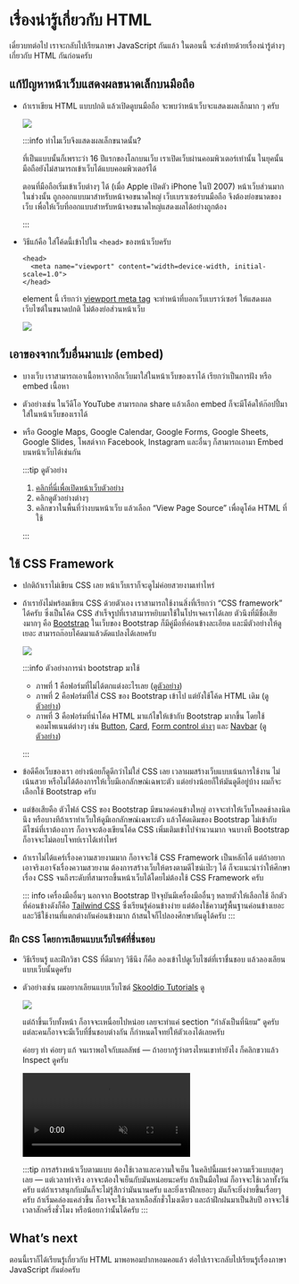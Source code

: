 # เรื่องน่ารู้เกี่ยวกับ HTML

เดี๋ยวบทต่อไป เราจะกลับไปเรียนภาษา JavaScript กันแล้ว
ในตอนนี้ จะส่งท้ายด้วยเรื่องน่ารู้ต่างๆ เกี่ยวกับ HTML กันก่อนครับ

## แก้ปัญหาหน้าเว็บแสดงผลขนาดเล็กบนมือถือ

- ถ้าเราเขียน HTML แบบปกติ แล้วเปิดดูบนมือถือ
  จะพบว่าหน้าเว็บจะแสดงผลเล็กมาก ๆ ครับ

  ![](https://im.dt.in.th/ipfs/bafybeidpxoot4nethav3dcfidxsjymx7cg5vtucgr33zkbg4aa7afxxx4u/image.webp)

  :::info ทำไมเว็บจึงแสดงผลเล็กขนาดนั้น?

  ที่เป็นแบบนั้นก็เพราะว่า 16 ปีแรกของโลกบนเว็บ เราเปิดเว็บผ่านคอมพิวเตอร์เท่านั้น ในยุคนั้น มือถือยังไม่สามารถเข้าเว็บได้แบบคอมพิวเตอร์ได้

  ตอนที่มือถือเริ่มเข้าเว็บต่างๆ ได้ (เมื่อ Apple เปิดตัว iPhone ในปี 2007)
  หน้าเว็บส่วนมากในช่วงนั้น ถูกออกแบบมาสำหรับหน้าจอขนาดใหญ่
  เว็บเบราเซอร์บนมือถือ จึงต้องย่อขนาดของเว็บ เพื่อให้เว็บที่ออกแบบสำหรับหน้าจอขนาดใหญ่แสดงผลได้อย่างถูกต้อง

  :::

- วิธีแก้คือ
  ใส่โค้ดนี้เข้าไปใน `<head>` ของหน้าเว็บครับ

  <!-- prettier-ignore -->
  ```html{2}
  <head>
    <meta name="viewport" content="width=device-width, initial-scale=1.0">
  </head>
  ```

  element นี้ เรียกว่า [viewport meta tag](https://developer.mozilla.org/en-US/docs/Web/HTML/Viewport_meta_tag) จะทำหน้าที่บอกเว็บเบราว์เซอร์ ให้แสดงผลเว็บไซต์ในขนาดปกติ ไม่ต้องย่อส่วนหน้าเว็บ

  ![](https://im.dt.in.th/ipfs/bafybeicynashtuiamxdd7c35sh73ipt7ciatlm6sktsgdhtanvbyfrdtwe/image.webp)

## เอาของจากเว็บอื่นมาแปะ (embed)

- บางเว็บ เราสามารถเอาเนื้อหาจากอีกเว็บมาใส่ในหน้าเว็บของเราได้
  เรียกว่าเป็นการฝัง หรือ embed เนื้อหา

- ตัวอย่างเช่น ในวีดีโอ YouTube
  สามารถกด share แล้วเลือก embed ก็จะมีโค้ดให้ก๊อปปี้มาใส่ในหน้าเว็บของเราได้

- หรือ Google Maps, Google Calendar, Google Forms, Google Sheets, Google Slides, โพสต์จาก Facebook, Instagram และอื่นๆ
  ก็สามารถเอามา Embed บนหน้าเว็บได้เช่นกัน

  :::tip ดูตัวอย่าง

  1. [คลิกที่นี่เพื่อเปิดหน้าเว็บตัวอย่าง](https://test-embedding-stuff.glitch.me/)
  2. คลิกดูตัวอย่างต่างๆ
  3. คลิกขวาในพื้นที่ว่างบนหน้าเว็บ แล้วเลือก “View Page Source” เพื่อดูโค้ด HTML ที่ใช้

  :::

## ใช้ CSS Framework

- ปกติถ้าเราไม่เขียน CSS เลย หน้าเว็บเราก็จะดูไม่ค่อยสวยงามเท่าไหร่

- ถ้าเรายังไม่พร้อมเขียน CSS ด้วยตัวเอง
  เราสามารถใช้งานสิ่งที่เรียกว่า “CSS framework” ได้ครับ ซึ่งเป็นโค้ด CSS สำเร็จรูปที่เราสามารหยิบมาใช้ในโปรเจคเราได้เลย
  ตัวนึงที่มีชื่อเสียงมากๆ คือ [Bootstrap](https://getbootstrap.com/)
  ในเว็บของ Bootstrap ก็มีคู่มือที่ค่อนข้างละเอียด และมีตัวอย่างให้ดูเยอะ
  สามารถก๊อบโค้ดมาแล้วดัดแปลงได้เลยครับ

  ![](https://im.dt.in.th/ipfs/bafybeihkndzsefocpn2jiqdl7nxwafcn6liqqchy2wbhfkz3nbnu4e4tzq/image.webp)

  :::info ตัวอย่างการนำ bootstrap มาใช้

  - ภาพที่ 1 คือฟอร์มที่ไม่ได้ตกแต่งอะไรเลย (<a href="/js/examples/html-tips/login-1.html" target="_blank">ดูตัวอย่าง</a>)
  - ภาพที่ 2 คือฟอร์มที่ใส่ CSS ของ Bootstrap เข้าไป แต่ยังใช้โค้ด HTML เดิม (<a href="/js/examples/html-tips/login-2.html" target="_blank">ดูตัวอย่าง</a>)
  - ภาพที่ 3 คือฟอร์มที่นำโค้ด HTML มาแก้ไขให้เข้ากับ Bootstrap มากขึ้น
    โดยใช้คอมโพเนนต์ต่างๆ เช่น [Button](https://getbootstrap.com/docs/5.3/components/buttons/#variants), [Card](https://getbootstrap.com/docs/5.3/components/card/#header-and-footer), [Form control ต่างๆ](https://getbootstrap.com/docs/5.3/forms/form-control/) และ [Navbar](https://getbootstrap.com/docs/5.3/components/navbar/#color-schemes) (<a href="/js/examples/html-tips/login-3.html" target="_blank">ดูตัวอย่าง</a>)

  :::

- ข้อดีคือเว็บของเรา อย่างน้อยก็ดูดีกว่าไม่ใส่ CSS เลย
  เวลาผมสร้างเว็บแบบเน้นการใช้งาน ไม่เน้นสวย หรือไม่ได้ต้องการให้เว็บมีเอกลักษณ์เฉพาะตัว
  แต่อย่างน้อยก็ให้มันดูดีอยู่บ้าง ผมก็จะเลือกใช้ Bootstrap ครับ

- แต่ข้อเสียคือ ตัวไฟล์ CSS ของ Bootstrap มีขนาดค่อนข้างใหญ่ อาจจะทำให้เว็บโหลดช้าลงนิดนึง
  หรือบางทีถ้าเราทำเว็บให้ดูมีเอกลักษณ์เฉพาะตัว แล้วโค้ดเดิมของ Bootstrap ไม่เข้ากับดีไซน์ที่เราต้องการ
  ก็อาจจะต้องเขียนโค้ด CSS เพิ่มเติมเข้าไปจำนวนมาก
  จนบางที Bootstrap ก็อาจจะไม่ตอบโจทย์เราได้เท่าไหร่

- ถ้าเราไม่ได้แคร์เรื่องความสวยงามมาก ก็อาจจะใช้ CSS Framework เป็นหลักได้
  แต่ถ้าอยากเอาจริงเอาจังเรื่องความสวยงาม ต้องการสร้างเว็บให้ตรงตามดีไซน์เป๊ะๆ ได้ ก็จะแนะนำว่าให้ศึกษาเรื่อง CSS จนถึงระดับที่สามารถขึ้นหน้าเว็บได้โดยไม่ต้องใช้ CSS Framework ครับ

  ::: info เครื่องมืออื่นๆ นอกจาก Bootstrap
  ปัจจุบันมีเครื่องมืออื่นๆ หลายตัวให้เลือกใช้
  อีกตัวที่ค่อนข้างดังก็คือ [Tailwind CSS](https://tailwindcss.com/) ซึ่งเรียนรู้ค่อนข้างง่าย แต่ต้องใช้ความรู้พื้นฐานค่อนข้างเยอะ และวิธีใช้งานที่แตกต่างกันค่อนข้างมาก
  ถ้าสนใจก็ไปลองศึกษากันดูได้ครับ
  :::

### ฝึก CSS โดยการเลียนแบบเว็บไซต์ที่ชื่นชอบ

- วิธีเรียนรู้ และฝึกวิชา CSS ที่ดีมากๆ วิธีนึง ก็คือ ลองเข้าไปดูเว็บไซต์ที่เราชื่นชอบ แล้วลองเลียนแบบเว็บนั้นดูครับ

- ตัวอย่างเช่น
  ผมอยากเลียนแบบเว็บไซต์ [Skooldio Tutorials](https://tutorials.skooldio.com/) ดู

  ![](https://im.dt.in.th/ipfs/bafybeigaocvja4a5qwtplf4qctnwthyfsta4sxiteuw6wmxhemgyolrlai/image.webp)

  แต่ถ้าขึ้นเว็บทั้งหน้า ก็อาจจะเหนื่อยไปหน่อย
  เลยจะทำแค่ section “กำลังเป็นที่นิยม” ดูครับ
  แต่ละคนก็อาจจะมีเว็บที่ชื่นชอบต่างกัน ก็กำหนดโจทย์ให้ตัวเองได้เลยครับ

  ค่อยๆ ทำ
  ค่อยๆ แก้
  จนเราพอใจกับผลลัพธ์ — ถ้าอยากรู้ว่าตรงไหนเขาทำยังไง ก็คลิกขวาแล้ว Inspect ดูครับ

  <video class="rounded-with-shadow" src="https://im.dt.in.th/ipfs/bafybeihvccyiwtmmyvpj6r5tlwdrnlwadvm6la5ree2xa3zj3svhhlisaq/css-skooldio-tutorials.mp4" muted loop controls></video>

  :::tip การสร้างหน้าเว็บตามแบบ ต้องใช้เวลาและความใจเย็น
  ในคลิปนี้ผมเร่งความเร็วแบบสุดๆ เลย — แต่เวลาทำจริง อาจจะต้องใจเย็นกับมันหน่อยนะครับ
  ถ้าเป็นมือใหม่ ก็อาจจะใช้เวลาทั้งวันครับ แต่ถ้าเราสนุกกับมันก็จะไม่รู้สึกว่ามันนานครับ
  และยิ่งเราฝึกเยอะๆ มันก็จะยิ่งง่ายขึ้นเรื่อยๆ ครับ ถ้าเริ่มคล่องแคล่วขึ้น ก็อาจจะใช้เวลาเหลือสักชั่วโมงเดียว
  และถ้าฝึกฝนมาเป็นสิบปี อาจจะใช้เวลาสักครึ่งชั่วโมง หรือน้อยกว่านั้นได้ครับ
  :::

## What’s next

ตอนนี้เราก็ได้เรียนรู้เกี่ยวกับ HTML มาพอหอมปากหอมคอแล้ว
ต่อไปเราจะกลับไปเรียนรู้เรื่องภาษา JavaScript กันต่อครับ
